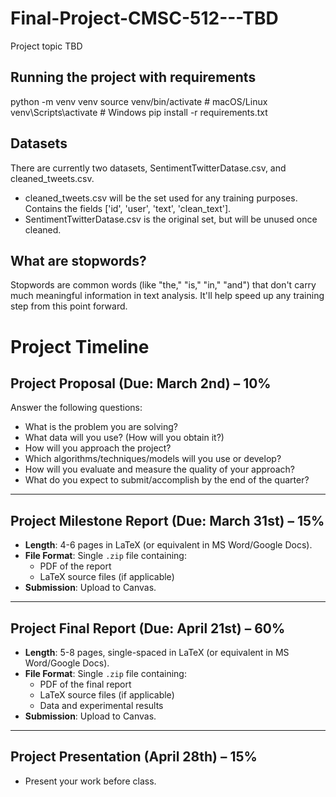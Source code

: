 # Final-Project-CMSC-512---TBD
Project topic TBD

## Running the project with requirements
python -m venv venv
source venv/bin/activate  # macOS/Linux
venv\Scripts\activate  # Windows
pip install -r requirements.txt

## Datasets
There are currently two datasets, SentimentTwitterDatase.csv, and cleaned_tweets.csv. 
- cleaned_tweets.csv will be the set used for any training purposes. Contains the fields ['id', 'user', 'text', 'clean_text'].
- SentimentTwitterDatase.csv is the original set, but will be unused once cleaned.

## What are stopwords?
Stopwords are common words (like "the," "is," "in," "and") that don't carry much meaningful information in text analysis. It'll help speed up any training step from this point forward.

# Project Timeline  

## Project Proposal (Due: **March 2nd**) – **10%**  
Answer the following questions:  
- What is the problem you are solving?  
- What data will you use? (How will you obtain it?)  
- How will you approach the project?  
- Which algorithms/techniques/models will you use or develop?  
- How will you evaluate and measure the quality of your approach?  
- What do you expect to submit/accomplish by the end of the quarter?  

---

## Project Milestone Report (Due: **March 31st**) – **15%**  
- **Length**: 4-6 pages in LaTeX (or equivalent in MS Word/Google Docs).  
- **File Format**: Single `.zip` file containing:  
  - PDF of the report  
  - LaTeX source files (if applicable)  
- **Submission**: Upload to Canvas.  

---

## Project Final Report (Due: **April 21st**) – **60%**  
- **Length**: 5-8 pages, single-spaced in LaTeX (or equivalent in MS Word/Google Docs).  
- **File Format**: Single `.zip` file containing:  
  - PDF of the final report  
  - LaTeX source files (if applicable)  
  - Data and experimental results  
- **Submission**: Upload to Canvas.  

---

## Project Presentation (April 28th) – **15%**  
- Present your work before class.  

